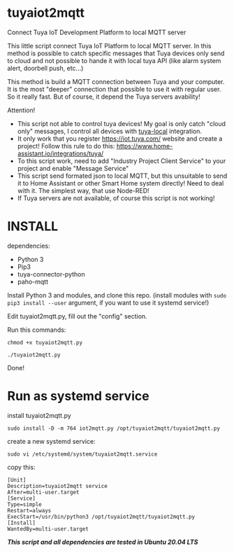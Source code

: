 # tuyaiot2mqtt
Connect Tuya IoT Development Platform to local MQTT server

This little script connect Tuya IoT Platform to local MQTT server. In this method is possible to catch specific messages that Tuya devices only send to cloud and not possible to hande it with local tuya API (like alarm system alert, doorbell push, etc...)

This method is build a MQTT connection between Tuya and your computer. It is the most "deeper" connection that possible to use it with regular user. So it really fast. But of course, it depend the Tuya servers avability!

Attention!

- This script not able to control tuya devices! My goal is only catch "cloud only" messages, I control all devices with [tuya-local](https://github.com/make-all/tuya-local) integration.
- It only work that you register https://iot.tuya.com/ website and create a project! Follow this rule to do this: https://www.home-assistant.io/integrations/tuya/
- To this script work, need to add "Industry Project Client Service" to your project and enable "Message Service"
- This script send formated json to local MQTT, but this unsuitable to send it to Home Assistant or other Smart Home system directly! Need to deal with it. The simplest way, that use Node-RED!
- If Tuya servers are not available, of course this script is not working! 

# INSTALL

dependencies:

- Python 3
- Pip3
- tuya-connector-python
- paho-mqtt

Install Python 3 and modules, and clone this repo. (install modules with `sudo pip3 install --user` argument, if you want to use it systemd service!)

Edit tuyaiot2mqtt.py, fill out the "config" section.

Run this commands:

`chmod +x tuyaiot2mqtt.py`

`./tuyaiot2mqtt.py`

Done!

# Run as systemd service

install tuyaiot2mqtt.py

`sudo install -D -m 764 iot2mqtt.py /opt/tuyaiot2mqtt/tuyaiot2mqtt.py`

create a new systemd service:

`sudo vi /etc/systemd/system/tuyaiot2mqtt.service`

copy this:

```
[Unit]
Description=tuyaiot2mqtt service
After=multi-user.target
[Service]
Type=simple
Restart=always
ExecStart=/usr/bin/python3 /opt/tuyaiot2mqtt/tuyaiot2mqtt.py
[Install]
WantedBy=multi-user.target
```


***This script and all dependencies are tested in Ubuntu 20.04 LTS***
